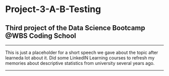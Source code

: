 # Project-3-A-B-Testing
## Third project of the Data Science Bootcamp @WBS Coding School

---

This is just  a placeholder for a short speech we gave about the topic after learneda lot about it. 
Did some LinkedIN Learning courses to refresh my memories about descriptive statistics from university several years ago.

---
